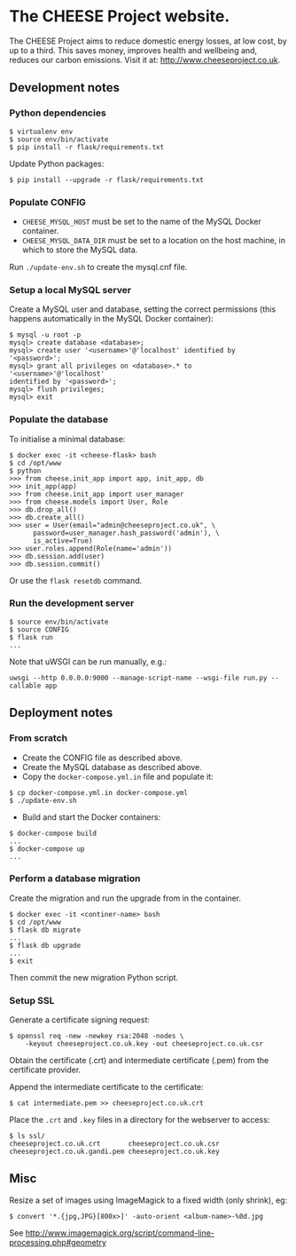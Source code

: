 # The CHEESE Project website.

The CHEESE Project aims to reduce domestic energy losses, at low cost, by up to
a third. This saves money, improves health and wellbeing and, reduces our
carbon emissions. Visit it at: http://www.cheeseproject.co.uk.

## Development notes

### Python dependencies

```
$ virtualenv env
$ source env/bin/activate
$ pip install -r flask/requirements.txt
```

Update Python packages:
```
$ pip install --upgrade -r flask/requirements.txt
```

### Populate CONFIG

- `CHEESE_MYSQL_HOST` must be set to the name of the MySQL Docker container.
- `CHEESE_MYSQL_DATA_DIR` must be set to a location on the host machine, in
  which to store the MySQL data.

Run `./update-env.sh` to create the mysql.cnf file.

### Setup a local MySQL server

Create a MySQL user and database, setting the correct permissions (this happens
automatically in the MySQL Docker container):
```
$ mysql -u root -p
mysql> create database <database>;
mysql> create user '<username>'@'localhost' identified by '<password>';
mysql> grant all privileges on <database>.* to '<username>'@'localhost'
identified by '<password>';
mysql> flush privileges;
mysql> exit
```

### Populate the database

To initialise a minimal database:
```
$ docker exec -it <cheese-flask> bash
$ cd /opt/www
$ python
>>> from cheese.init_app import app, init_app, db
>>> init_app(app)
>>> from cheese.init_app import user_manager
>>> from cheese.models import User, Role
>>> db.drop_all()
>>> db.create_all()
>>> user = User(email="admin@cheeseproject.co.uk", \
      password=user_manager.hash_password('admin'), \
      is_active=True)
>>> user.roles.append(Role(name='admin'))
>>> db.session.add(user)
>>> db.session.commit()
```
Or use the `flask resetdb` command.

### Run the development server

```
$ source env/bin/activate
$ source CONFIG
$ flask run
...
```
Note that uWSGI can be run manually, e.g.:
```
uwsgi --http 0.0.0.0:9000 --manage-script-name --wsgi-file run.py --callable app
```

## Deployment notes

### From scratch

- Create the CONFIG file as described above.
- Create the MySQL database as described above.
- Copy the `docker-compose.yml.in` file and populate it:
```
$ cp docker-compose.yml.in docker-compose.yml
$ ./update-env.sh
```
- Build and start the Docker containers:
```
$ docker-compose build
...
$ docker-compose up
...
```

### Perform a database migration

Create the migration and run the upgrade from in the container.
```
$ docker exec -it <continer-name> bash
$ cd /opt/www
$ flask db migrate
...
$ flask db upgrade
...
$ exit
```
Then commit the new migration Python script.

### Setup SSL

Generate a certificate signing request:
```
$ openssl req -new -newkey rsa:2048 -nodes \
	-keyout cheeseproject.co.uk.key -out cheeseproject.co.uk.csr
```

Obtain the certificate (.crt) and intermediate certificate (.pem) from the
certificate provider.

Append the intermediate certificate to the certificate:
```
$ cat intermediate.pem >> cheeseproject.co.uk.crt
```
Place the `.crt` and `.key` files in a directory for the webserver to access:
```
$ ls ssl/
cheeseproject.co.uk.crt       cheeseproject.co.uk.csr
cheeseproject.co.uk.gandi.pem cheeseproject.co.uk.key
```

## Misc

Resize a set of images using ImageMagick to a fixed width (only shrink), eg:
```
$ convert '*.{jpg,JPG}[800x>]' -auto-orient <album-name>-%0d.jpg
```
See http://www.imagemagick.org/script/command-line-processing.php#geometry

